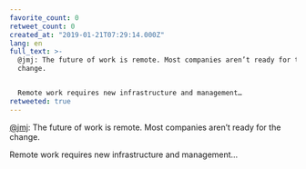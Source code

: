 ```yaml
---
favorite_count: 0
retweet_count: 0
created_at: "2019-01-21T07:29:14.000Z"
lang: en
full_text: >-
  @jmj: The future of work is remote. Most companies aren’t ready for the
  change.


  Remote work requires new infrastructure and management…
retweeted: true
---
```


[@jmj](https://twitter.com/jmj): The future of work is remote. Most companies
aren’t ready for the change.

Remote work requires new infrastructure and management…
